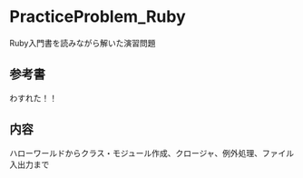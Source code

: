 # PracticeProblem_Ruby
Ruby入門書を読みながら解いた演習問題

## 参考書
わすれた！！

## 内容
ハローワールドからクラス・モジュール作成、クロージャ、例外処理、ファイル入出力まで
